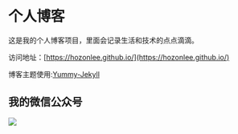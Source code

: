 # 个人博客

这是我的个人博客项目，里面会记录生活和技术的点点滴滴。


访问地址：[https://hozonlee.github.io/](https://hozonlee.github.io/)


博客主题使用:[Yummy-Jekyll](https://github.com/DONGChuan/Yummy-Jekyll)


## 我的微信公众号

![](http://www.ityouknow.com/assets/images/keeppuresmile_430.jpg)
